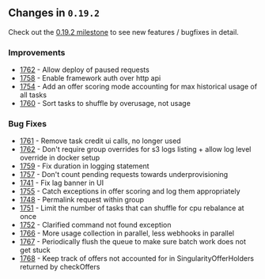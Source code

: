## Changes in `0.19.2`

Check out the [0.19.2 milestone](https://github.com/HubSpot/Singularity/milestone/37?closed=1) to see new features / bugfixes in detail.

### Improvements

- [1762](https://github.com/HubSpot/Singularity/pull/1762) - Allow deploy of paused requests
- [1758](https://github.com/HubSpot/Singularity/pull/1758) - Enable framework auth over http api
- [1754](https://github.com/HubSpot/Singularity/pull/1754) - Add an offer scoring mode accounting for max historical usage of all tasks
- [1760](https://github.com/HubSpot/Singularity/pull/1760) - Sort tasks to shuffle by overusage, not usage 

### Bug Fixes

- [1761](https://github.com/HubSpot/Singularity/pull/1761) - Remove task credit ui calls, no longer used
- [1762](https://github.com/HubSpot/Singularity/pull/1762) - Don't require group overrides for s3 logs listing + allow log level override in docker setup
- [1759](https://github.com/HubSpot/Singularity/pull/1759) - Fix duration in logging statement
- [1757](https://github.com/HubSpot/Singularity/pull/1757) - Don't count pending requests towards underprovisioning
- [1741](https://github.com/HubSpot/Singularity/pull/1741) - Fix lag banner in UI
- [1755](https://github.com/HubSpot/Singularity/pull/1755) - Catch exceptions in offer scoring and log them appropriately
- [1748](https://github.com/HubSpot/Singularity/pull/1748) - Permalink request within group
- [1751](https://github.com/HubSpot/Singularity/pull/1751) - Limit the number of tasks that can shuffle for cpu rebalance at once
- [1752](https://github.com/HubSpot/Singularity/pull/1752) - Clarified command not found exception
- [1766](https://github.com/HubSpot/Singularity/pull/1766) - More usage collection in parallel, less webhooks in parallel
- [1767](https://github.com/HubSpot/Singularity/pull/1767) - Periodically flush the queue to make sure batch work does not get stuck
- [1768](https://github.com/HubSpot/Singularity/pull/1768) - Keep track of offers not accounted for in SingularityOfferHolders returned by checkOffers
